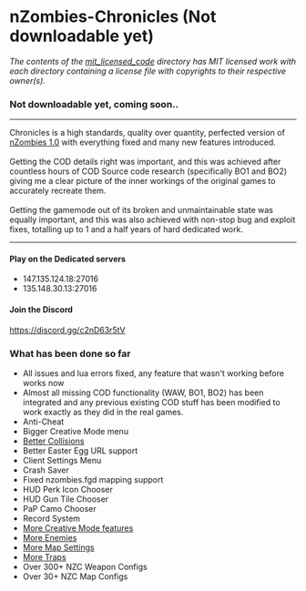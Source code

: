 # nZombies-Chronicles (Not downloadable yet)
_The contents of the [mit_licensed_code](https://github.com/Ethorbit/nZombies-Chronicles/blob/master-workshop/gamemodes/nzombies/gamemode/mit_licensed_code/) directory has MIT licensed work with each directory containing a license file with copyrights to their respective owner(s)._

### Not downloadable yet, coming soon..
______

Chronicles is a high standards, quality over quantity, perfected version of [nZombies 1.0](https://github.com/Zet0rz/nzombies) with everything fixed and many new features introduced.
<br></br>
Getting the COD details right was important, and this was achieved after countless hours of COD Source code research (specifically BO1 and BO2) giving me a clear picture of the inner workings of the original games to accurately recreate them.
<br></br>
Getting the gamemode out of its broken and unmaintainable state was equally important, and this was also achieved with non-stop bug and exploit fixes, totalling up to 1 and a half years of hard dedicated work.
______

#### Play on the Dedicated servers
* 147.135.124.18:27016
* 135.148.30.13:27016

#### Join the Discord
https://discord.gg/c2nD63r5tV

### What has been done so far
* All issues and lua errors fixed, any feature that wasn't working before works now
* Almost all missing COD functionality (WAW, BO1, BO2) has been integrated and any previous existing COD stuff has been modified to work exactly as they did in the real games.
* Anti-Cheat
* Bigger Creative Mode menu
* [Better Collisions](https://github.com/Ethorbit/nZombies-Chronicles/blob/master-workshop/Info/BETTERCOLLISIONS.md) 
* Better Easter Egg URL support
* Client Settings Menu
* Crash Saver
* Fixed nzombies.fgd mapping support
* HUD Perk Icon Chooser
* HUD Gun Tile Chooser
* PaP Camo Chooser
* Record System
* [More Creative Mode features](https://github.com/Ethorbit/nZombies-Chronicles/blob/master-workshop/Info/New%20Creative%20Mode%20Stuff/README.md) 
* [More Enemies](https://github.com/Ethorbit/nZombies-Chronicles/tree/master-workshop/Info/New%20Enemies)
* [More Map Settings](https://github.com/Ethorbit/nZombies-Chronicles/blob/master-workshop/Info/New%20Creative%20Mode%20Stuff/Map%20Settings/README.md)
* [More Traps](https://github.com/Ethorbit/nZombies-Chronicles/blob/master-workshop/Info/New%20Creative%20Mode%20Stuff/Traps/README.md)   
* Over 300+ NZC Weapon Configs
* Over 30+ NZC Map Configs 

